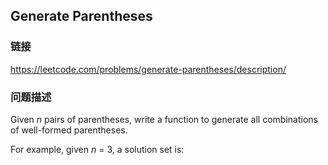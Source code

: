 ## Generate Parentheses  
### 链接  
https://leetcode.com/problems/generate-parentheses/description/  
### 问题描述

Given *n* pairs of parentheses, write a function to generate all combinations of well-formed parentheses.



For example, given *n* = 3, a solution set is:

